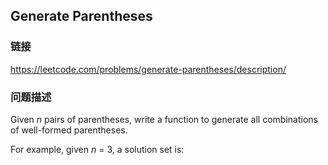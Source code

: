 ## Generate Parentheses  
### 链接  
https://leetcode.com/problems/generate-parentheses/description/  
### 问题描述

Given *n* pairs of parentheses, write a function to generate all combinations of well-formed parentheses.



For example, given *n* = 3, a solution set is:

